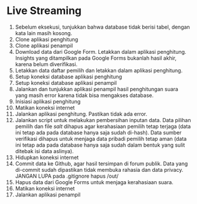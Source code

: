 # Live Streaming

1. Sebelum eksekusi, tunjukkan bahwa database tidak berisi tabel, dengan kata lain masih kosong.
2. Clone aplikasi penghitung
3. Clone aplikasi penampil
4. Download data dari Google Form. Letakkan dalam aplikasi penghitung. Insights yang ditampilkan pada Google Forms bukanlah hasil akhir, karena belum diverifikasi.
5. Letakkan data daftar pemilih dan letakkan dalam aplikasi penghitung.
6. Setup koneksi database aplikasi penghitung
7. Setup koneksi database aplikasi penampil
8. Jalankan dan tunjukkan aplikasi penampil hasil penghitungan suara yang masih error karena tidak bisa mengakses database.
9. Inisiasi aplikasi penghitung
10. Matikan koneksi internet
11. Jalankan aplikasi penghitung. Pastikan tidak ada error.
12. Jalankan script untuk melakukan pembersihan inputan data. Data pilihan pemilih dan file _salt_ dihapus agar kerahasiaan pemilih tetap terjaga (data ini tetap ada pada database hanya saja sudah di-hash). Data sumber verifikasi dihapus untuk menjaga data pribadi pemilih tetap aman (data ini tetap ada pada database hanya saja sudah dalam bentuk yang sulit ditebak isi data aslinya).
13. Hidupkan koneksi internet
14. Commit data ke Github, agar hasil tersimpan di forum publik. Data yang di-commit sudah dipastikan tidak membuka rahasia dan data privacy. JANGAN LUPA pada .gitignore hapus /out/
15. Hapus data dari Google Forms untuk menjaga kerahasiaan suara.
16. Matikan koneksi internet
17. Jalankan aplikasi penampil

